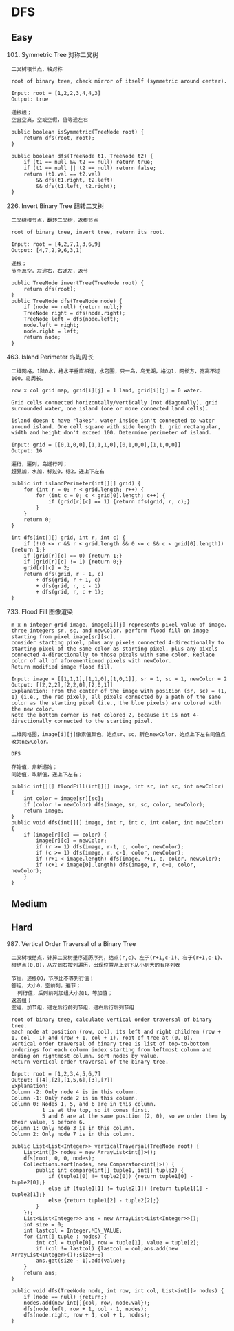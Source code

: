 # DFS

## Easy

101. Symmetric Tree 对称二叉树

```
二叉树根节点，轴对称
```
```
root of binary tree, check mirror of itself (symmetric around center).

Input: root = [1,2,2,3,4,4,3]
Output: true
```
```
递根根；
空且空真，空或空假，值等递左右
```
```
public boolean isSymmetric(TreeNode root) {
    return dfs(root, root);
}

public boolean dfs(TreeNode t1, TreeNode t2) {
    if (t1 == null && t2 == null) return true;
    if (t1 == null || t2 == null) return false;
    return (t1.val == t2.val)
        && dfs(t1.right, t2.left)
        && dfs(t1.left, t2.right);
}
```

226. Invert Binary Tree 翻转二叉树

```
二叉树根节点，翻转二叉树，返根节点
```
```
root of binary tree, invert tree, return its root.

Input: root = [4,2,7,1,3,6,9]
Output: [4,7,2,9,6,3,1]
```
```
递根；
节空返空，左递右，右递左，返节
```
```
public TreeNode invertTree(TreeNode root) {
    return dfs(root);
}
public TreeNode dfs(TreeNode node) {
    if (node == null) {return null;}
    TreeNode right = dfs(node.right);
    TreeNode left = dfs(node.left);
    node.left = right;
    node.right = left;
    return node;
}
```

463. Island Perimeter 岛屿周长

```
二维网格，1陆0水，格水平垂直相连，水包围，只一岛，岛无湖，格边1，网长方，宽高不过100，岛周长。
```
```
row x col grid map, grid[i][j] = 1 land, grid[i][j] = 0 water.

Grid cells connected horizontally/vertically (not diagonally). grid surrounded water, one island (one or more connected land cells).

island doesn't have "lakes", water inside isn't connected to water around island. One cell square with side length 1. grid rectangular, width and height don't exceed 100. Determine perimeter of island.

Input: grid = [[0,1,0,0],[1,1,1,0],[0,1,0,0],[1,1,0,0]]
Output: 16
```
```
遍行，遍列，岛递行列；
超界加，水加，标过0，标2，递上下左右
```
```
public int islandPerimeter(int[][] grid) {
    for (int r = 0; r < grid.length; r++) {
        for (int c = 0; c < grid[0].length; c++) {
            if (grid[r][c] == 1) {return dfs(grid, r, c);}
        }
    }
    return 0;
}

int dfs(int[][] grid, int r, int c) {
    if (!(0 <= r && r < grid.length && 0 <= c && c < grid[0].length)) {return 1;}
    if (grid[r][c] == 0) {return 1;}
    if (grid[r][c] != 1) {return 0;}
    grid[r][c] = 2;
    return dfs(grid, r - 1, c)
        + dfs(grid, r + 1, c)
        + dfs(grid, r, c - 1)
        + dfs(grid, r, c + 1);
}
```

733. Flood Fill 图像渲染

```
m x n integer grid image, image[i][j] represents pixel value of image.
three integers sr, sc, and newColor. perform flood fill on image starting from pixel image[sr][sc].
consider starting pixel, plus any pixels connected 4-directionally to starting pixel of the same color as starting pixel, plus any pixels connected 4-directionally to those pixels with same color. Replace color of all of aforementioned pixels with newColor.
Return modified image flood fill.

Input: image = [[1,1,1],[1,1,0],[1,0,1]], sr = 1, sc = 1, newColor = 2
Output: [[2,2,2],[2,2,0],[2,0,1]]
Explanation: From the center of the image with position (sr, sc) = (1, 1) (i.e., the red pixel), all pixels connected by a path of the same color as the starting pixel (i.e., the blue pixels) are colored with the new color.
Note the bottom corner is not colored 2, because it is not 4-directionally connected to the starting pixel.
```
```
二维网格图，image[i][j]像素值颜色，始点sr、sc，新色newColor，始点上下左右同值点改为newColor。
```
```DFS```
```
存始值，非新递始；
同始值，改新值，递上下左右；
```
```
public int[][] floodFill(int[][] image, int sr, int sc, int newColor) {
    int color = image[sr][sc];
    if (color != newColor) dfs(image, sr, sc, color, newColor);
    return image;
}
public void dfs(int[][] image, int r, int c, int color, int newColor) {
    if (image[r][c] == color) {
        image[r][c] = newColor;
        if (r >= 1) dfs(image, r-1, c, color, newColor);
        if (c >= 1) dfs(image, r, c-1, color, newColor);
        if (r+1 < image.length) dfs(image, r+1, c, color, newColor);
        if (c+1 < image[0].length) dfs(image, r, c+1, color, newColor);
    }
}
```

## Medium



## Hard

987. Vertical Order Traversal of a Binary Tree

```
二叉树根结点，计算二叉树垂序遍历序列，结点(r,c)、左子(r+1,c-1)、右子(r+1,c-1)、根结点(0,0)，从左到右按列遍历，出现位置从上到下从小到大的有序列表
```
```
节组，递根00，节序比不等列行值；
答组，大小0，空前列，遍节；
  列行值，后列前列加组大小加1，等加值；
返答组；
空返，加节组，递左后行前列节组，递右后行后列节组
```
```
root of binary tree, calculate vertical order traversal of binary tree.
each node at position (row, col), its left and right children (row + 1, col - 1) and (row + 1, col + 1). root of tree at (0, 0).
vertical order traversal of binary tree is list of top-to-bottom orderings for each column index starting from leftmost column and ending on rightmost column. sort nodes by value.
Return vertical order traversal of the binary tree.

Input: root = [1,2,3,4,5,6,7]
Output: [[4],[2],[1,5,6],[3],[7]]
Explanation:
Column -2: Only node 4 is in this column.
Column -1: Only node 2 is in this column.
Column 0: Nodes 1, 5, and 6 are in this column.
          1 is at the top, so it comes first.
          5 and 6 are at the same position (2, 0), so we order them by their value, 5 before 6.
Column 1: Only node 3 is in this column.
Column 2: Only node 7 is in this column.
```
```
public List<List<Integer>> verticalTraversal(TreeNode root) {
    List<int[]> nodes = new ArrayList<int[]>();
    dfs(root, 0, 0, nodes);
    Collections.sort(nodes, new Comparator<int[]>() {
        public int compare(int[] tuple1, int[] tuple2) {
            if (tuple1[0] != tuple2[0]) {return tuple1[0] - tuple2[0];} 
            else if (tuple1[1] != tuple2[1]) {return tuple1[1] - tuple2[1];} 
            else {return tuple1[2] - tuple2[2];}
        }
    });
    List<List<Integer>> ans = new ArrayList<List<Integer>>();
    int size = 0;
    int lastcol = Integer.MIN_VALUE;
    for (int[] tuple : nodes) {
        int col = tuple[0], row = tuple[1], value = tuple[2];
        if (col != lastcol) {lastcol = col;ans.add(new ArrayList<Integer>());size++;}
        ans.get(size - 1).add(value);
    }
    return ans;
}

public void dfs(TreeNode node, int row, int col, List<int[]> nodes) {
    if (node == null) {return;}
    nodes.add(new int[]{col, row, node.val});
    dfs(node.left, row + 1, col - 1, nodes);
    dfs(node.right, row + 1, col + 1, nodes);
}
```
